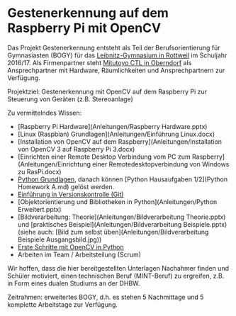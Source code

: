 # Gestenerkennung auf dem Raspberry Pi mit OpenCV

Das Projekt Gestenerkennung entsteht als Teil der Berufsorientierung für Gymnasiasten (BOGY) für das [Leibnitz-Gymnasium in Rottweil](https://lg.rw.schule-bw.de/home/?page_id=11268) im Schuljahr 2016/17. Als Firmenpartner steht [Mitutoyo CTL in Oberndorf](http://www.mitutoyo-ctl.de/de/karriere/ausbildungundstudium) als Ansprechpartner mit Hardware, Räumlichkeiten und Ansprechpartnern zur Verfügung.

Projektziel: Gestenerkennung mit OpenCV auf dem Raspberry Pi zur Steuerung von Geräten (z.B. Stereoanlage)

Zu vermittelndes Wissen:
- [Raspberry Pi Hardware](Anleitungen/Raspberry Hardware.pptx)
- [Linux (Raspbian) Grundlagen](Anleitungen/Einführung Linux.docx)
- [Installation von OpenCV auf dem Raspberry](Anleitungen/Installation von OpenCV 3 auf Raspberry Pi 3.docx)
- [Einrichten einer Remote Desktop Verbindung vom PC zum Raspberry](Anleitungen/Einrichtung einer Remotedesktopverbindung von Windows zu RasPi.docx)
- [Python Grundlagen](Python.md), danach können [Python Hausaufgaben 1/2](Python Homework A.md) gelöst werden.
- [Einführung in Versionskontrolle (Git)](Anleitungen/EinleitungGIT.pptx)
- [Objektorientierung und Bibliotheken in Python](Anleitungen/Python Erweitert.pptx)
- [Bildverarbeitung: Theorie](Anleitungen/Bildverarbeitung Theorie.pptx) und [praktisches Beispiel](Anleitungen/Bildverarbeitung Beispiele.pptx) (siehe auch: [Bild zum selbst üben](Anleitungen/Bildverarbeitung Beispiele Ausgangsbild.jpg))
- [Erste Schritte mit OpenCV in Python](Anleitungen/Bilder)
- Arbeiten im Team / Arbeitsteilung (Scrum)

Wir hoffen, dass die hier bereitgestellten Unterlagen Nachahmer finden und Schüler motiviert, einen technischen Beruf (MINT-Beruf) zu ergreifen, z.B. in Form eines dualen Studiums an der DHBW.

Zeitrahmen: erweitertes BOGY, d.h. es stehen 5 Nachmittage und 5 komplette Arbeitstage zur Verfügung.